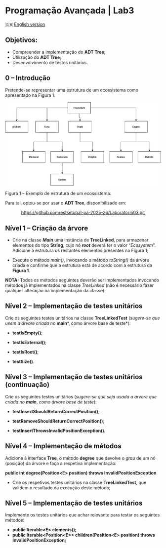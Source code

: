 # Programação Avançada | Lab3

:gb: [English version](README_EN.md)



## Objetivos:

-   Compreender a implementação do **ADT Tree**;
-   Utilização do **ADT Tree**;
-   Desenvolvimento de testes unitários.

## 0 – Introdução

Pretende-se representar uma estrutura de um ecossistema como apresentado na Figura 1.

![](media/9861a5c1f5a1b7be685803ee1df9d692.png)

Figura 1 – Exemplo de estrutura de um ecossistema.

Para tal, optou-se por usar o **ADT Tree**, disponibilizado em:

<p align="center">
	<a href="https://github.com/estsetubal-pa-2025-26/Laboratorio03.git">https://github.com/estsetubal-pa-2025-26/Laboratorio03.git</a>
</p>

## Nível 1 – Criação da árvore

-   Crie na classe ***Main*** uma instância de **TreeLinked**, para armazenar elementos do tipo **String**, cujo nó ***root*** deverá ter o valor “*Ecosystem*”. Adicione à estrutura os restantes elementos presentes na Figura 1;


-   Execute o método *main()*, invocando o método *toString()* da árvore criada e confirme que a estrutura está de acordo com a estrutura da **Figura 1**.

**NOTA:** Todos os métodos seguintes deverão ser implementados invocando métodos já implementados na classe *TreeLinked* (não é necessário fazer qualquer alteração na implementação da classe).


## Nível 2 – Implementação de testes unitários

Crie os seguintes testes unitários na classe **TreeLinkedTest** (*sugere-se que usem a árvore criada no* **main***, como árvore base de teste*):

-   **testIsEmpty()**;


-   **testIsExternal()**;


-   **testIsRoot()**;


-   **testSize()**.



## Nível 3 – Implementação de testes unitários (continuação)

Crie os seguintes testes unitários (*sugere-se que seja usada a árvore que criada no* ***main***, *como árvore base de teste*):

-   **testInsertShouldReturnCorrectPosition()**;


-   **testRemoveShouldReturnCorrectPosition()**;


-   **testInsertThrowsInvalidPositionException()**.



## Nível 4 – Implementação de métodos

Adicione à interface **Tree**, o método **degree** que devolve o *grau* de um nó (posição) da árvore e faça a respetiva implementação:

**public int degree(Position\<E\> position) throws InvalidPositionException**

-   Crie os respetivos testes unitários na classe **TreeLinkedTest**, que validem o resultado da execução deste método;

## Nível 5 – Implementação de testes unitários

Implemente os testes unitários que achar relevante para testar os seguintes métodos:

-   **public Iterable\<E\> elements();**
-   **public Iterable\<Position\<E\>\> children(Position\<E\> position) 
     throws InvalidPositionException;**


